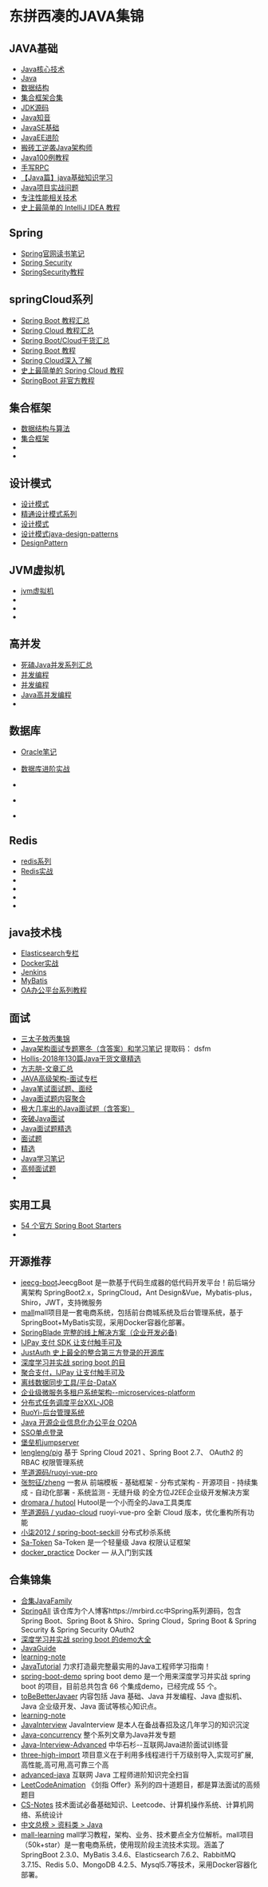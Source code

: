 # 东拼西凑的JAVA集锦

## JAVA基础
- [Java核心技术](https://blog.csdn.net/youanyyou/category_9286168.html)
- [Java](https://blog.csdn.net/youanyyou/category_695509.html)
- [数据结构](https://blog.csdn.net/m0_37609579/category_9294021.html?spm=1001.2014.3001.5515)
- [集合框架合集](https://blog.csdn.net/qq_35854212/category_7704751.html)
- [JDK源码](https://blog.csdn.net/m0_37609579/category_9567609.html?spm=1001.2014.3001.5515)
- [Java知音](https://blog.csdn.net/weixin_38405253/category_9274203.html?spm=1001.2014.3001.5515)
- [JavaSE基础](https://blog.csdn.net/qq_38225558/category_7697677.html?spm=1001.2014.3001.5515)
- [JavaEE进阶](https://blog.csdn.net/qq_38225558/category_8056026.html?spm=1001.2014.3001.5515)
- [搬砖工逆袭Java架构师](https://blog.csdn.net/guorui_java/category_11373787.html)
- [Java100例教程](https://blog.csdn.net/guorui_java/category_11461823.html)
- [手写RPC](https://blog.csdn.net/acmman/category_9289392.html)
- [【Java篇】java基础知识学习](https://blog.csdn.net/csdn_anhl/category_11935966.html?spm=1001.2014.3001.5482)
- [Java项目实战问题](https://blog.csdn.net/weixin_45393094/category_10080348.html?spm=1001.2014.3001.5482)
- [专注性能相关技术](https://blog.csdn.net/zuozewei/category_9278997.html)
- [史上最简单的 IntelliJ IDEA 教程](https://blog.csdn.net/qq_35246620/category_9268327.html?spm=1001.2014.3001.5482)

## Spring
- [Spring官网读书笔记](https://blog.csdn.net/qq_41907991/category_9601507.html?spm=1001.2014.3001.5515)
- [Spring Security](https://blog.csdn.net/vbirdbest/category_8899577.html?spm=1001.2014.3001.5515)
- [SpringSecurity教程](https://blog.csdn.net/jaune161/category_9262479.html?spm=1001.2014.3001.5515)

## springCloud系列
- [Spring Boot 教程汇总](https://mp.weixin.qq.com/s/MdCgZHdNUa0w3FySl_J-LQ)
- [Spring Cloud 教程汇总](https://mp.weixin.qq.com/s/vKNfC71hmH0YvTK5PKS7Dw)
- [Spring Boot/Cloud干货汇总](https://mp.weixin.qq.com/s/4-JLI3QvwFQgJ_gEFI_51w)
- [Spring Boot 教程](https://gitcode.net/mirrors/javastacks/spring-boot-best-practice?utm_source=csdn_github_accelerator)
- [Spring Cloud深入了解](https://blog.csdn.net/boling_cavalry/category_9278131.html?spm=1001.2014.3001.5515)
- [史上最简单的 Spring Cloud 教程](https://blog.csdn.net/forezp/category_9268575.html?spm=1001.2014.3001.5515)
- [SpringBoot 非官方教程](https://blog.csdn.net/forezp/category_9268735.html)

## 集合框架
- [数据结构与算法](https://blog.csdn.net/guorui_java/category_9973519.html)
- [集合框架](https://blog.csdn.net/qq_35854212/category_7704751.html?spm=1001.2014.3001.5482)
- []()
- []()

## 设计模式
- [设计模式](https://blog.csdn.net/thinkwon/category_9382953.html?spm=1001.2014.3001.5515)
- [精通设计模式系列](https://blog.csdn.net/l1028386804/category_9267580.html?spm=1001.2014.3001.5515)
- [设计模式](https://blog.csdn.net/guorui_java/category_9673693.html)
- [设计模式java-design-patterns](https://github.com/iluwatar/java-design-patterns)
- [DesignPattern](https://github.com/youlookwhat/DesignPattern)

## JVM虚拟机
- [jvm虚拟机](https://blog.csdn.net/qq_35854212/category_9493657.html)
- []()
- []()
- []()

## 高并发
- [死磕Java并发系列汇总](https://mp.weixin.qq.com/s/yPxKXjNNwKzcD8AKlDqLDA)
- [并发编程](https://blog.csdn.net/cowbin2012/category_9575239.html?spm=1001.2014.3001.5515)
- [并发编程](https://blog.csdn.net/thinkwon/category_9393255.html?spm=1001.2014.3001.5515)
- [Java高并发编程](https://blog.csdn.net/guorui_java/category_12031698.html)
- []()

## 数据库
- [Oracle笔记](https://blog.csdn.net/sinat_27933301/category_6078826.html?spm=1001.2014.3001.5482)
- [数据库进阶实战](https://blog.csdn.net/guorui_java/category_10078103.html?spm=1001.2014.3001.5482)
- []()
- []()

-
## Redis
- [redis系列](https://blog.csdn.net/nameishg/category_8568108.html?spm=1001.2014.3001.5515)
- [Redis实战](https://blog.csdn.net/sinat_27933301/category_7503477.html?spm=1001.2014.3001.5482)
- []()
- []()
- []()
- []()

## java技术栈
- [Elasticsearch专栏](https://blog.csdn.net/napoay/category_9266358.html?spm=1001.2014.3001.5515)
- [Docker实战](https://blog.csdn.net/boling_cavalry/category_6766350.html?spm=1001.2014.3001.5515)
- [Jenkins](https://blog.csdn.net/yangj507/category_9087691.html?spm=1001.2014.3001.5515)
- [MyBatis](https://blog.csdn.net/zwwhnly/category_9418845.html?spm=1001.2014.3001.5515)
- [OA办公平台系列教程](https://my.oschina.net/o2oa?tab=newest&catalogId=6119658)

## 面试
- [三太子敖丙集锦](https://mp.weixin.qq.com/s/2l8iZeTRfMaUOcgtad1wIQ)
- [Java架构面试专题寒冬（含答案）和学习笔记](https://pan.baidu.com/s/17miudvzteBY9idPm7noOcg)  提取码： dsfm
- [Hollis-2018年130篇Java干货文章精选](https://mp.weixin.qq.com/s/0UWP0r9ynIBPribM8t83dQ)
- [方志朋-文章汇总](https://mp.weixin.qq.com/s/uDTvTHM2gJMRsDAOdRDXuA)
- [JAVA高级架构-面试专栏](http://mp.weixin.qq.com/mp/homepage?__biz=MzUxNDA1NDI3OA==&hid=9&sn=1ae3561d1c6a829ab7a418e558d90465&scene=18#wechat_redirect)
- [Java笔试面试题、面经](https://mp.weixin.qq.com/s/jW13yMWCSNPnFSoSy7bqcA)
- [Java面试题内容聚合](https://mp.weixin.qq.com/s/1UfC9G0rKtuAVYdbH8Kbvw)
- [极大几率出的Java面试题（含答案）](https://blog.csdn.net/qq_35854212/article/details/105413530)
- [突破Java面试](https://blog.csdn.net/qq_35854212/article/details/105409449)
- [Java面试题精选](https://blog.csdn.net/design407/category_9106865.html?spm=1001.2014.3001.5515)
- [面试题](https://blog.csdn.net/weixin_38405253/category_7445068.html?spm=1001.2014.3001.5515)
- [精选](https://blog.csdn.net/cowbin2012/category_8802874.html?spm=1001.2014.3001.5515)
- [Java学习笔记](https://blog.csdn.net/sinat_27933301/category_6078827.html)
- [高频面试题](https://blog.csdn.net/guorui_java/category_10308503.html)
- []()



## 实用工具
- [54 个官方 Spring Boot Starters](https://javastack.blog.csdn.net/article/details/111579104)
- []()

## 开源推荐
- [jeecg-boot](https://github.com/jeecgboot/jeecg-boot)JeecgBoot 是一款基于代码生成器的低代码开发平台！前后端分离架构 SpringBoot2.x，SpringCloud，Ant Design&Vue，Mybatis-plus，Shiro，JWT，支持微服务
- [mall](https://github.com/macrozheng/mall)mall项目是一套电商系统，包括前台商城系统及后台管理系统，基于SpringBoot+MyBatis实现，采用Docker容器化部署。
- [SpringBlade 完整的线上解决方案（企业开发必备)](https://gitee.com/smallc/SpringBlade)
- [IJPay 支付 SDK 让支付触手可及](https://gitee.com/javen205/IJPay)
- [JustAuth 史上最全的整合第三方登录的开源库](https://github.com/zhangyd-c/JustAuth)
- [深度学习并实战 spring boot 的目](https://github.com/xkcoding/spring-boot-demo)
- [聚合支付，IJPay 让支付触手可及](https://github.com/Javen205/IJPay)
- [离线数据同步工具/平台-DataX](https://github.com/alibaba/DataX/blob/master/introduction.md)
- [企业级微服务多租户系统架构--microservices-platform](https://gitee.com/zlt2000/microservices-platform)
- [分布式任务调度平台XXL-JOB](https://gitcode.net/mirrors/xuxueli/xxl-job?utm_source=csdn_github_accelerator)
- [RuoYi-后台管理系统](https://gitee.com/lerry903/RuoYi)
- [Java 开源企业信息化办公平台 O2OA](https://gitee.com/o2oa/O2OA)
- [SSO单点登录](https://github.com/kawhii/sso)
- [堡垒机jumpserver](https://github.com/jumpserver/jumpserver)
- [lengleng/pig](https://gitee.com/log4j/pig?_from=gitee_search) 基于 Spring Cloud 2021 、Spring Boot 2.7、 OAuth2 的 RBAC 权限管理系统
- [芋道源码/ruoyi-vue-pro](https://gitee.com/zhijiantianya/ruoyi-vue-pro?_from=gitee_search)
- [张恕征/zheng](https://gitee.com/shuzheng/zheng?_from=gitee_search) 一套从 前端模板 - 基础框架 - 分布式架构 - 开源项目 - 持续集成 - 自动化部署 - 系统监测 - 无缝升级 的全方位J2EE企业级开发解决方案
- [dromara / hutool](https://gitee.com/dromara/hutool?_from=gitee_search) Hutool是一个小而全的Java工具类库
- [芋道源码 / yudao-cloud](https://gitee.com/zhijiantianya/yudao-cloud?_from=gitee_search) ruoyi-vue-pro 全新 Cloud 版本，优化重构所有功能
- [小柒2012 / spring-boot-seckill](https://gitee.com/52itstyle/spring-boot-seckill?_from=gitee_search) 分布式秒杀系统
- [Sa-Token](https://gitee.com/dromara/sa-token?_from=gitee_search) Sa-Token 是一个轻量级 Java 权限认证框架
- [docker_practice](https://github.com/yeasy/docker_practice?tab=readme-ov-file) Docker — 从入门到实践

## 合集锦集
- [合集JavaFamily](https://github.com/AobingJava/JavaFamily)
- [SpringAll](https://github.com/wuyouzhuguli/SpringAll) 该仓库为个人博客https://mrbird.cc中Spring系列源码，包含Spring Boot、Spring Boot & Shiro、Spring Cloud，Spring Boot & Spring Security & Spring Security OAuth2
- [深度学习并实战 spring boot 的demo大全](https://gitcode.net/mirrors/xkcoding/spring-boot-demo?utm_source=csdn_github_accelerator)
- [JavaGuide](https://gitcode.net/mirrors/Snailclimb/JavaGuide?utm_source=csdn_github_accelerator)
- [learning-note](https://github.com/rbmonster/learning-note)
- [JavaTutorial](https://github.com/h2pl/JavaTutorial) 力求打造最完整最实用的Java工程师学习指南！
- [spring-boot-demo](https://github.com/xkcoding/spring-boot-demo) spring boot demo 是一个用来深度学习并实战 spring boot 的项目，目前总共包含 66 个集成demo，已经完成 55 个。
- [toBeBetterJavaer](https://github.com/itwanger/toBeBetterJavaer) 内容包括 Java 基础、Java 并发编程、Java 虚拟机、Java 企业级开发、Java 面试等核心知识点。
- [learning-note](https://github.com/rbmonster/learning-note)
- [JavaInterview](https://github.com/hello-java-maker/JavaInterview) JavaInterview 是本人在备战春招及这几年学习的知识沉淀
- [Java-concurrency](https://github.com/CL0610/Java-concurrency) 整个系列文章为Java并发专题
- [Java-Interview-Advanced](https://github.com/shishan100/Java-Interview-Advanced) 中华石杉--互联网Java进阶面试训练营
- [three-high-import](https://github.com/shishan100/Java-Interview-Advanced) 项目意义在于利用多线程进行千万级别导入,实现可扩展,高性能,高可用,高可靠三个高
- [advanced-java](https://github.com/doocs/advanced-java) 互联网 Java 工程师进阶知识完全扫盲
- [LeetCodeAnimation](https://github.com/MisterBooo/LeetCodeAnimation) 《剑指 Offer》系列的四十道题目，都是算法面试的高频题目
- [CS-Notes](https://github.com/CyC2018/CS-Notes)  技术面试必备基础知识、Leetcode、计算机操作系统、计算机网络、系统设计
- [中文总榜 > 资料类 > Java](https://github.com/GrowingGit/GitHub-Chinese-Top-Charts/blob/master/content/charts/overall/knowledge/Java.md)
- [mall-learning](https://github.com/macrozheng/mall-learning) mall学习教程，架构、业务、技术要点全方位解析。mall项目（50k+star）是一套电商系统，使用现阶段主流技术实现。涵盖了SpringBoot 2.3.0、MyBatis 3.4.6、Elasticsearch 7.6.2、RabbitMQ 3.7.15、Redis 5.0、MongoDB 4.2.5、Mysql5.7等技术，采用Docker容器化部署。




















